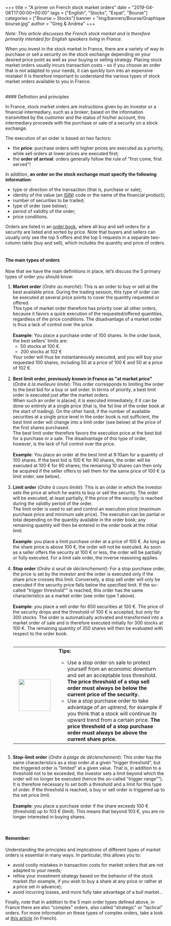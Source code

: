 +++
title = "A primer on French stock market orders"
date = "2019-04-08T17:00:00+00:00"
tags = ["English", "Stocks", "Expat", "Bourse"]
categories = ["Bourse ~ Stocks"]
banner = "img/banners/Bourse/Graphique bourse.jpg"
author = "Greg & Andrea"
+++

*Note: This article discusses the French stock market and is therefore primarily intended for English speakers living in France.*

When you invest in the stock market in France, there are a variety of way to purchase or sell a security on the stock exchange depending on your desired price point as well as your buying or selling strategy. Placing stock market orders usually incurs transaction costs – so if you choose an order that is not adapted to your needs, it can quickly turn into an expensive mistake! It is therefore important to understand the various types of stock market orders available to you in France.

<br>
#### Definition and principles

In France, stock market orders are instructions given by an investor or a financial intermediary, such as a broker; based on the information transmitted by the customer and the status of his/her account, this intermediary proceeds with the purchase or sale of a security on a stock exchange.

The execution of an order is based on two factors: 

- the **price**: purchase orders with higher prices are executed as a priority, while sell orders at lower prices are executed first;  
- the **order of arrival**: orders generally follow the rule of "first come, first served"!

In addition, **an order on the stock exchange must specify the following information**:  

- type or direction of the transaction (that is, purchase or sale);  
- identity of the value (an [ISIN](https://investastuces.com/glossaire/#ISIN)) code or the name of the financial product);  
- number of securities to be traded;  
- type of order (see below);  
- period of validity of the order;  
- price conditions.  

Orders are listed in an [order book](https://investastuces.com/glossaire/#orderbook), where all buy and sell orders for a security are listed and sorted by price. Note that buyers and sellers can usually only see the top 5 offers and the top 5 requests in a separate two-column table (buy and sell), which includes the quantity and price of orders.
<br>
<br>
#### The main types of orders

Now that we have the main definitions in place, let’s discuss the 5 primary types of order you should know:

<ol>
<li> <b>Market order</b> (<i>Ordre au marché</i>): This is an order to buy or sell at the best available price. During the trading session, this type of order can be executed at several price points to cover the quantity requested or offered.
<br>
This type of market order therefore has priority over all other orders, because it favors a quick execution of the requested/offered quantities, regardless of the price conditions. The disadvantage of a market order is thus a lack of control over the price.
<br>
<br>
<b>Example</b>: You place a purchase order of 100 shares. In the order book, the best sellers' limits are:
<ul>
<li> 50 stocks at 100 €. </li>
<li>200 stocks at 102 € </li>
</ul>
Your order will thus be instantaneously executed, and you will buy your requested 100 shares, including 50 at a price of 100 € and 50 at a price of 102 €.
<br>
<br>
<li> <b>Best limit order, previously known in France as "at market price"</b> (<i>Ordre à la meilleure limite</i>): This order corresponds to limiting the order to the best bid for a buy or sell order. In terms of priority, a best limit order is executed just after the market orders.
<br>
When such an order is placed, it is executed immediately, if it can be done so entirely at a single price (that is, the 1st line of the order book at the start of trading). On the other hand, if the number of available securities at a single price level in the order book is not sufficient, the best limit order will change into a limit order (see below) at the price of the first shares purchased.
<br>
The best limit order therefore favors the execution price at the best bid for a purchase or a sale. The disadvantage of this type of order, however, is the lack of full control over the price.
<br>
<br>
<b>Example</b>: You place an order at the best limit at 9:10am for a quantity of 100 shares. If the best bid is 100 € for 90 shares, the order will be executed at 100 € for 90 shares; the remaining 10 shares can then only be acquired if the seller offers to sell them for the same price of 100 € (a limit order, see below).
</li>
<br>

<li> <b>Limit order</b> (<i>Ordre à cours limité</i>): This is an order in which the investor sets the price at which he wants to buy or sell the security. The order will be executed, at least partially, if the price of the security is reached during the validity period of the order.
<br>
The limit order is used to set and control an execution price (maximum purchase price and minimum sale price). The execution can be partial or total depending on the quantity available in the order book; any remaining quantity will then be entered in the order book at the initial limit.
<br>
<br>
<b>Example</b>: you place a limit purchase order at a price of 100 €. As long as the share price is above 100 €, the order will not be executed. As soon as a seller offers the security at 100 € or less, the order will be partially or fully executed. For a limit sale order, the inverse reasoning applies.
</li>
<br>
<li> <b>Stop order</b> (<i>Ordre à seuil de déclenchement</i>): For a stop purchase order, the price is set by the investor and the order is executed only if the share price crosses this limit. Conversely, a stop sell order will only be executed if the security price falls below the specified limit. If the so-called "trigger threshold"" is reached, this order has the same characteristics as a market order (see order type 1 above).
<br>
<br>
<b>Example</b>: you place a sell order for 650 securities at 100 €. The price of the security drops and the threshold of 100 € is accepted, but only for 300 stocks. The order is automatically activated and transformed into a market order of sale and is therefore executed initially for 300 stocks at 100 €. The remaining quantity of 350 shares will then be evaluated with respect to the order book.
<br>
<br>
<table class="hoverTable">
<tr>
</tr>
<tr>
<td> <img src="/img/Investastuces-lightbulb-plural.png" align="center" style="width:100px;" hspace="10"/>
<td>  <b>Tips:</b> 
<br>
<ul>
<li> Use a stop order on sale to protect yourself from an economic downturn and set an acceptable loss threshold. <b>The price threshold of a stop sell order must always be below the current price of the security.</b> </li>
<li>Use a stop purchase order to take advantage of an uptrend, for example if you think that a stock will continue its upward trend from a certain price. <b>The price threshold of a stop purchase order must always be above the current share price.</b> </li>
</ul>
</tr>
</table>
</li>
<br>

<li> <b>Stop-limit order</b> (<i>Ordre à plage de déclenchement</i>): This order has the same characteristics as a stop order at a given "trigger threshold", but the triggered order is "limited" at a given value. That is, in addition to a threshold not to be exceeded, the investor sets a limit beyond which the order will no longer be executed (hence the so-called "trigger range"").
<br>
It is therefore necessary to set both a threshold and a limit for this type of order. If the threshold is reached, a buy or sell order is triggered up to the set price limit.
<br>
<br>
<b>Example</b>: you place a purchase order if the share exceeds 100 € (threshold) up to 103 € (limit). This means that beyond 103 €, you are no longer interested in buying shares.
</li>
</ol>
<br>

#### Remember:
Understanding the principles and implications of different types of market orders is essential in many ways. In particular, this allows you to:  

-  avoid costly mistakes in transaction costs for market orders that are not adapted to your needs;  
-  refine your investment strategy based on the behavior of the stock market (for example, if you wish to buy a share at any price or rather at a price set in advance);  
- avoid incurring losses, and more fully take advantage of a bull market...

Finally, note that in addition to the 5 main order types defined above, in France there are also "complex" orders, also called "strategic" or "tactical" orders. For more information on these types of complex orders, take a look at [this article](https://www.bfmtv.com/practice-finances-perso/bourse-which-are-the-order-tactics-1494268.html) (in French).


